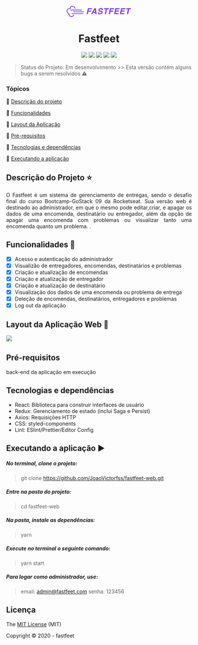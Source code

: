 <p align="center">
<img src="https://github.com/JoaoVictorfss/fastfeet-web/blob/fastfeet-web-dev/fastfeet-web/src/assets/logo.png" width=35%>
</p>

<h1 align="center"> Fastfeet </h1>

<p align="center">
  <img src="http://img.shields.io/static/v1?label=issues&message=0&color=yellow&style=plastic"/>
  <img src="http://img.shields.io/static/v1?label=last%20commit&message=september&color=information&style=plastic"/>
  <img src="https://img.shields.io/static/v1?label=react&message=framework&color=blue&style=plastic&logo=REACT"/>
  <img src="http://img.shields.io/static/v1?label=license&message=MIT&color=green&style=plastic"/>
  <img src="http://img.shields.io/static/v1?label=status&message=em%20desenvolvimento&color=GREEN&style=plastic"/>
</p>

> Status do Projeto: Em desenvolvimento >> Esta versão contém alguns bugs a serem resolvidos :warning:

### Tópicos 

:small_blue_diamond: [Descrição do projeto](#descrição-do-projeto-star)

:small_blue_diamond: [Funcionalidades](#funcionalidades-checkered_flag)

:small_blue_diamond: [Layout da Aplicação](#layout-da-aplicação-web-dash)

:small_blue_diamond: [Pré-requisitos](#pré-requisitos)

:small_blue_diamond: [Tecnologias e dependências](#tecnologias-e-dependências)

:small_blue_diamond: [Executando a aplicação](#executando-a-aplicação-arrow_forward)

## Descrição do Projeto :star:
<p align="justify">
  O Fastfeet é um sistema de gerenciamento de entregas, sendo o desafio final do curso Bootcamp-GoStack 09 da Rocketseat. 
  Sua versão web é destinado ao administrador, em que o mesmo pode editar,criar, e apagar os dados de uma encomenda, 
  destinatário ou entregador, além da opção de apagar uma encomenda com problemas ou visualizar tanto uma encomenda quanto um problema.
.</p>

## Funcionalidades :checkered_flag:
- [X] Acesso e autenticação do administrador
- [X] Visualizão de entregadores, encomendas, destinatários e problemas
- [X] Criação e atualização de encomendas
- [X] Criação e atualização de entregador
- [X] Criação e atualização de destinatário
- [X] Visualização dos dados de uma encomenda ou problema de entrega
- [X] Deleção de encomendas, destinatários, entregadores e problemas 
- [X] Log out da aplicação

## Layout da Aplicação Web :dash:
[![](http://img.youtube.com/vi/f-Jt-qbtnyQ/0.jpg)](http://www.youtube.com/watch?v=f-Jt-qbtnyQ "")

## Pré-requisitos
   back-end da aplicação em execução

## Tecnologias e dependências
  - React: Biblioteca para construir interfaces de usuário
  - Redux: Gerenciamento de estado (inclui Saga e Persist)
  - Axios: Requisições HTTP
  - CSS: styled-components
  - Lint: ESlint/Prettier/Editor Config

## Executando a aplicação :arrow_forward:
 ##### No terminal, clone o projeto:
   > git clone https://github.com/JoaoVictorfss/fastfeet-web.git
  
 ##### Entre na pasta do projeto:
   > cd fastfeet-web

 ##### Na pasta, instale as dependências:
   > yarn 
   
 ##### Execute no terminal o seguinte comando:
   > yarn start
   
 ##### Para logar como administrador, use:
   > email: admin@fastfeet.com
   > senha: 123456 

  ## Licença 
  The [MIT License]() (MIT)

  Copyright :copyright: 2020 - fastfeet
